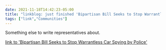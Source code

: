 ```yaml
---
date: 2021-11-18T14:42:23-05:00
title: "linkblog: just finished 'Bipartisan Bill Seeks to Stop Warrantless Car Spying by Police'"
tags: ["link","Communities"]
---
```

Something else to write representatives about.
 
[link to 'Bipartisan Bill Seeks to Stop Warrantless Car Spying by Police'](https://theintercept.com/2021/11/18/bill-warrantless-searches-car-data-police/)
